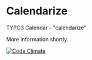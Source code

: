 # Calendarize
TYPO3 Calendar - "calendarize"

More information shortly...

[![Code Climate](https://codeclimate.com/github/lochmueller/calendarize/badges/gpa.svg)](https://codeclimate.com/github/lochmueller/calendarize)
